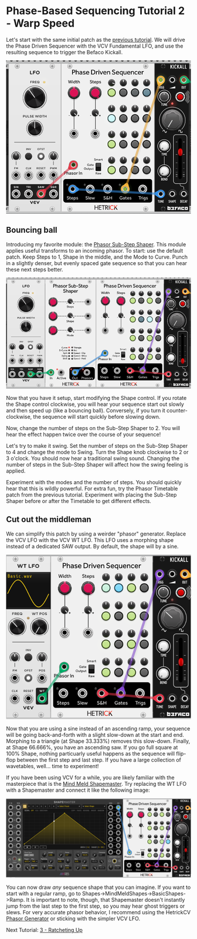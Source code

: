 # Phase-Based Sequencing Tutorial 2 - Warp Speed

Let's start with the same initial patch as the [previous tutorial](./1-FirstSteps.md). We will drive the Phase Driven Sequencer with the VCV Fundamental LFO, and use the resulting sequence to trigger the Befaco Kickall.

![Kickall](./Kickall1.png)

## Bouncing ball

Introducing my favorite module: the [Phasor Sub-Step Shaper](../../Modules/PhasorShape.md). This module applies useful transforms to an incoming phasor. To start: use the default patch. Keep Steps to 1, Shape in the middle, and the Mode to Curve. Punch in a slightly denser, but evenly spaced gate sequence so that you can hear these next steps better.

![Substep](./Substep.png)

Now that you have it setup, start modifying the Shape control. If you rotate the Shape control clockwise, you will hear your sequence start out slowly and then speed up (like a bouncing ball). Conversely, if you turn it counter-clockwise, the sequence will start quickly before slowing down.

Now, change the number of steps on the Sub-Step Shaper to 2. You will hear the effect happen twice over the course of your sequence! 

Let's try to make it swing. Set the number of steps on the Sub-Step Shaper to 4 and change the mode to Swing. Turn the Shape knob clockwise to 2 or 3 o'clock. You should now hear a traditional swing sound. Changing the number of steps in the Sub-Step Shaper will affect how the swing feeling is applied.

Experiment with the modes and the number of steps. You should quickly hear that this is wildly powerful. For extra fun, try the Phasor Timetable patch from the previous tutorial. Experiment with placing the Sub-Step Shaper before or after the Timetable to get different effects.

## Cut out the middleman

We can simplify this patch by using a weirder "phasor" generator. Replace the VCV LFO with the VCV WT LFO. This LFO uses a morphing shape instead of a dedicated SAW output. By default, the shape will by a sine.

![WT LFO](./WTLFO.png)

Now that you are using a sine instead of an ascending ramp, your sequence will be going back-and-forth with a slight slow-down at the start and end. Morphing to a triangle (at Shape 33.333%) removes this slow-down. Finally, at Shape 66.666%, you have an ascending saw. If you go full square at 100% Shape, nothing particuarly useful happens as the sequence will flip-flop between the first step and last step. If you have a large collection of wavetables, well... time to experiment!

If you have been using VCV for a while, you are likely familiar with the masterpiece that is the [Mind Meld Shapemaster](https://library.vcvrack.com/MindMeldModular/ShapeMaster). Try replacing the WT LFO with a Shapemaster and connect it like the following image:

![Shapemaster](./Shapemaster.png)

You can now draw *any* sequence shape that you can imagine. If you want to start with a regular ramp, go to Shapes->MindMeldShapes->BasicShapes->Ramp. It is important to note, though, that Shapemaster doesn't instantly jump from the last step to the first step, so you may hear ghost triggers or slews. For very accurate phasor behavior, I recommend using the HetrickCV [Phasor Generator](../../Modules/PhaseGen.md) or sticking with the simpler VCV LFO.

Next Tutorial: [3 - Ratcheting Up](./3-RatchetingUp.md)